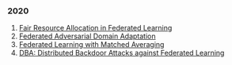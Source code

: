 ### 2020
1. [Fair Resource Allocation in Federated Learning](https://openreview.net/pdf?id=ByexElSYDr)
2. [Federated Adversarial Domain Adaptation](https://openreview.net/pdf?id=HJezF3VYPB)
3. [Federated Learning with Matched Averaging](https://openreview.net/pdf?id=BkluqlSFDS)
4. [DBA: Distributed Backdoor Attacks against Federated Learning](https://openreview.net/pdf/61dc789b9f12be96506a23ddb7670ac132a51d6d.pdf)